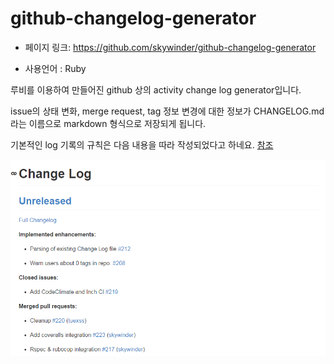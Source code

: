 
github-changelog-generator
==================================================
- 페이지 링크: https://github.com/skywinder/github-changelog-generator

- 사용언어 : Ruby

루비를 이용하여 만들어진 github 상의 activity change log generator입니다.

issue의 상태 변화, merge request, tag 정보 변경에 대한 정보가 CHANGELOG.md 라는 이름으로 markdown 형식으로 저장되게 됩니다.

기본적인 log 기록의 규칙은 다음 내용을 따라 작성되었다고 하네요. [참조](http://keepachangelog.com)

![이미지](../img/009-14.png)